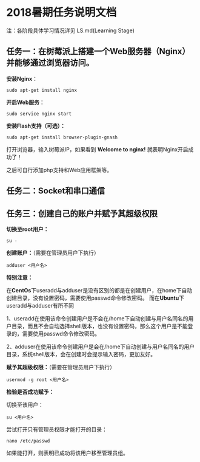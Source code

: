 # 2018暑期任务说明文档

注：各阶段具体学习情况详见 LS.md(Learning Stage)

## 任务一：在树莓派上搭建一个Web服务器（Nginx）并能够通过浏览器访问。 

**安装Nginx**：

```
sudo apt-get install nginx
```

**开启Web服务**：

```
sudo service nginx start 
```

**安装Flash支持（可选）：**

```
sudo apt-get install browser-plugin-gnash 
```

打开浏览器，输入树莓派IP，如果看到 **Welcome to nginx!** 就表明Nginx开启成功了！

之后可自行添加php支持和Web应用框架等。

## 任务二：Socket和串口通信 





## 任务三：创建自己的账户并赋予其超级权限

**切换至root用户：**

```
su -
```

**创建账户：**（需要在管理员用户下执行）

```
adduser <用户名>
```

**特别注意：**

在**CentOs**下useradd与adduser是没有区别的都是在创建用户，在home下自动创建目录，没有设置密码，需要使用passwd命令修改密码。
而在**Ubuntu**下useradd与adduser有所不同

1、useradd在使用该命令创建用户是不会在/home下自动创建与用户名同名的用户目录，而且不会自动选择shell版本，也没有设置密码，那么这个用户是不能登录的，需要使用passwd命令修改密码。

2、adduser在使用该命令创建用户是会在/home下自动创建与用户名同名的用户目录，系统shell版本，会在创建时会提示输入密码，更加友好。

**赋予其超级权限：**（需要在管理员用户下执行）

```
usermod -g root <用户名>
```

**检验是否成功赋予：**

切换至该用户：

```
su <用户名>
```

尝试打开只有管理员权限才能打开的目录：

```
nano /etc/passwd
```

如果能打开，则表明已成功将该用户移至管理员组。